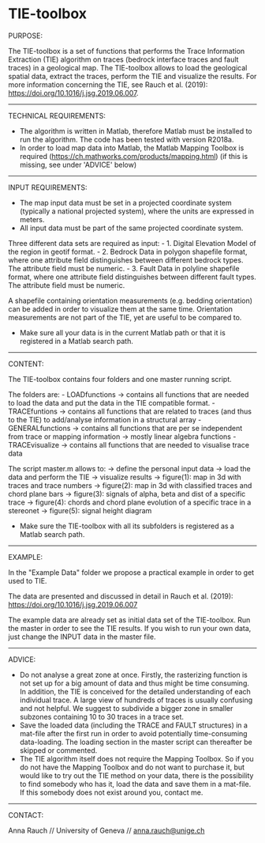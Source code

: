 # TIE-toolbox

PURPOSE:

The TIE-toolbox is a set of functions that performs the Trace Information Extraction (TIE) algorithm 
on traces (bedrock interface traces and fault traces) in a geological map. The TIE-toolbox allows to 
load the geological spatial data, extract the traces, perform the TIE and visualize the results. For more
information concerning the TIE, see Rauch et al. (2019): https://doi.org/10.1016/j.jsg.2019.06.007.


-----
TECHNICAL REQUIREMENTS:

- The algorithm is written in Matlab, therefore Matlab must be installed
  to run the algorithm. The code has been tested with version R2018a. 
- In order to load map data into Matlab, the Matlab Mapping Toolbox 
  is required (https://ch.mathworks.com/products/mapping.html)
  (if this is missing, see under 'ADVICE' below)

-----
INPUT REQUIREMENTS:

- The map input data must be set in a projected coordinate system (typically a national projected system),
  where the units are expressed in meters.
- All input data must be part of the same projected coordinate system.

Three different data sets are required as input:
	- 1. Digital Elevation Model of the region in geotif format.
	- 2. Bedrock Data in polygon shapefile format, where one attribute field distinguishes 
	     between different bedrock types. The attribute field must be numeric.
	- 3. Fault Data in polyline shapefile format, where one attribute field distinguishes 
	     between different fault types. The attribute field must be numeric.

A shapefile containing orientation measurements (e.g. bedding orientation) can be added in order
to visualize them at the same time. Orientation measurements are not part of the TIE, yet are
useful to be compared to.
		
- Make sure all your data is in the current Matlab path or that it is registered in a Matlab search path.

-----
CONTENT:

The TIE-toolbox contains four folders and one master running script.

The folders are:
	- LOADfunctions
		-> contains all functions that are needed to load the data and put the data in 
		   the TIE compatible format.
	- TRACEfuntions
		-> contains all functions that are related to traces (and thus to the TIE)
		   to add/analyse information in a structural array
	- GENERALfunctions
		-> contains all functions that are per se independent from trace or mapping
		   information -> mostly linear algebra functions
	- TRACEvisualize
		-> contains all functions that are needed to visualise trace data

The script master.m allows to:
	-> define the personal input data
	-> load the data and perform the TIE
	-> visualize results
		-> figure(1): map in 3d with traces and trace numbers
		-> figure(2): map in 3d with classified traces and chord plane bars
		-> figure(3): signals of alpha, beta and dist of a specific trace
		-> figure(4): chords and chord plane evolution of a specific trace in a stereonet
		-> figure(5): signal height diagram
- Make sure the TIE-toolbox with all its subfolders is registered as a Matlab search path.


-----
EXAMPLE:

In the "Example Data" folder we propose a practical example in order to get used to TIE. 

The data are presented and discussed in detail in Rauch et al. (2019): 
https://doi.org/10.1016/j.jsg.2019.06.007

The example data are already set as initial data set of the TIE-toolbox. Run the master in order to see
the TIE results. If you wish to run your own data, just change the INPUT data in the master file.

-----
ADVICE:

- Do not analyse a great zone at once. Firstly, the rasterizing function is not set up for a big amount of data
  and thus might be time consuming. In addition, the TIE is conceived for the detailed understanding of each 
  individual trace. A large view of hundreds of traces is usually confusing and not helpful. We suggest to 
  subdivide a bigger zone in smaller subzones containing 10 to 30 traces in a trace set.
- Save the loaded data (including the TRACE and FAULT structures) in a mat-file after the first run in order to 
  avoid potentially time-consuming data-loading. The loading section in the master script can thereafter be skipped
  or commented.
- The TIE algorithm itself does not require the Mapping Toolbox. So if you do not have the Mapping Toolbox and do
  not want to purchase it, but would like to try out the TIE method on your data, there is the possibility to find 
  somebody who has it, load the data and save them in a mat-file. If this somebody does not exist around you, 
  contact me.

-----
CONTACT:

Anna Rauch //
University of Geneva //
anna.rauch@unige.ch
